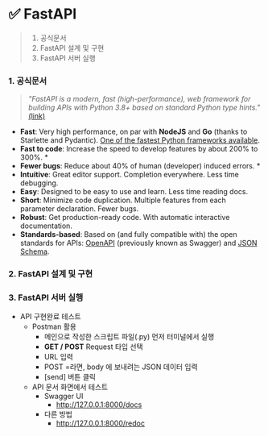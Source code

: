 # ✅ FastAPI

> 1. 공식문서
> 2. FastAPI 설계 및 구현
> 3. FastAPI 서버 실행



### 1. 공식문서

> *"FastAPI is a modern, fast (high-performance), web framework for building APIs with Python 3.8+ based on standard Python type hints."* [(link)](https://fastapi.tiangolo.com/ko/)

- **Fast**: Very high performance, on par with **NodeJS** and **Go** (thanks to Starlette and Pydantic). [One of the fastest Python frameworks available](https://fastapi.tiangolo.com/#performance).
- **Fast to code**: Increase the speed to develop features by about 200% to 300%. *
- **Fewer bugs**: Reduce about 40% of human (developer) induced errors. *
- **Intuitive**: Great editor support. Completion everywhere. Less time debugging.
- **Easy**: Designed to be easy to use and learn. Less time reading docs.
- **Short**: Minimize code duplication. Multiple features from each parameter declaration. Fewer bugs.
- **Robust**: Get production-ready code. With automatic interactive documentation.
- **Standards-based**: Based on (and fully compatible with) the open standards for APIs: [OpenAPI](https://github.com/OAI/OpenAPI-Specification) (previously known as Swagger) and [JSON Schema](https://json-schema.org/).



### 2. FastAPI 설계 및 구현



### 3. FastAPI 서버 실행

- API 구현완료 테스트
  - Postman 활용
    - 메인으로 작성한 스크립트 파일(.py) 먼저 터미널에서 실행
    - **GET / POST** Request 타입 선택
    - URL 입력
    - POST =라면, body 에 보내려는 JSON 데이터 입력
    - [send] 버튼 클릭
  - API 문서 화면에서 테스트
    - Swagger UI
      - http://127.0.0.1:8000/docs
    - 다른 방법
      - http://127.0.0.1:8000/redoc
